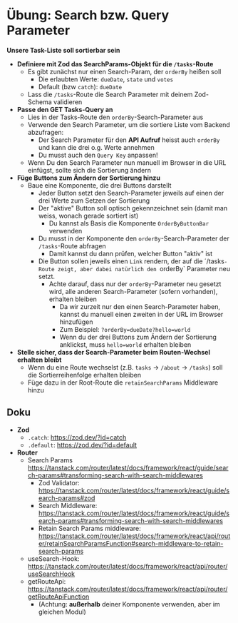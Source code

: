 # Übung: Search bzw. Query Parameter

**Unsere Task-Liste soll sortierbar sein**

* **Definiere mit Zod das SearchParams-Objekt für die `/tasks`-Route**
  * Es gibt zunächst nur einen Search-Param, der `orderBy` heißen soll
    * Die erlaubten Werte: `dueDate`, `state` und `votes`
    * Default (bzw `catch`): `dueDate`
  * Lass die `/tasks`-Route die Search Parameter mit deinem Zod-Schema validieren
* **Passe den GET Tasks-Query an**
  * Lies in der Tasks-Route den `orderBy`-Search-Parameter aus
  * Verwende den Search Parameter, um die sortiere Liste vom Backend abzufragen:
    * Der Search Parameter für den **API Aufruf** heisst auch `orderBy` und kann die drei o.g. Werte annehmen
    * Du musst auch den `Query Key` anpassen!
  * Wenn Du den Search Parameter nun manuell im Browser in die URL einfügst, sollte sich die Sortierung ändern
* **Füge Buttons zum Ändern der Sortierung hinzu**
  * Baue eine Komponente, die drei Buttons darstellt
    * Jeder Button setzt den Search-Parameter jeweils auf einen der drei Werte zum Setzen der Sortierung
    * Der "aktive" Button soll optisch gekennzeichnet sein (damit man weiss, wonach gerade sortiert ist)
      * Du kannst als Basis die Komponente `OrderByButtonBar` verwenden
    * Du musst in der Komponente den `orderBy`-Search-Parameter der `/tasks`-Route abfragen
      * Damit kannst du dann prüfen, welcher Button "aktiv" ist
    * Die Button sollen jeweils einen `Link` rendern, der auf die ´/tasks`-Route zeigt, aber dabei natürlich den `orderBy` Parameter neu setzt.
      * Achte darauf, dass nur der `orderBy`-Parameter neu gesetzt wird, alle anderen Search-Parameter (sofern vorhanden), erhalten bleiben
        * Da wir zurzeit nur den einen Search-Parameter haben, kannst du manuell einen zweiten in der URL im Browser hinzufügen
        * Zum Beispiel: `?orderBy=dueDate?hello=world`
        * Wenn du der drei Buttons zum Ändern der Sortierung anklickst, muss `hello=world` erhalten bleiben
* **Stelle sicher, dass der Search-Parameter beim Routen-Wechsel erhalten bleibt**
  * Wenn du eine Route wechselst (z.B. `tasks` -> `/about` -> `/tasks`) soll die Sortierreihenfolge erhalten bleiben
  * Füge dazu in der Root-Route die `retainSearchParams` Middleware hinzu 

## Doku

* **Zod**
  * `.catch`: https://zod.dev/?id=catch
  * `.default`: https://zod.dev/?id=default
* **Router**
  * Search Params https://tanstack.com/router/latest/docs/framework/react/guide/search-params#transforming-search-with-search-middlewares
    * Zod Validator: https://tanstack.com/router/latest/docs/framework/react/guide/search-params#zod 
    * Search Middleware: https://tanstack.com/router/latest/docs/framework/react/guide/search-params#transforming-search-with-search-middlewares   
    * Retain Search Params middleware: https://tanstack.com/router/latest/docs/framework/react/api/router/retainSearchParamsFunction#search-middleware-to-retain-search-params
  * useSearch-Hook: https://tanstack.com/router/latest/docs/framework/react/api/router/useSearchHook
  * getRouteApi: https://tanstack.com/router/latest/docs/framework/react/api/router/getRouteApiFunction
    * (Achtung: **außerhalb** deiner Komponente verwenden, aber im gleichen Modul)